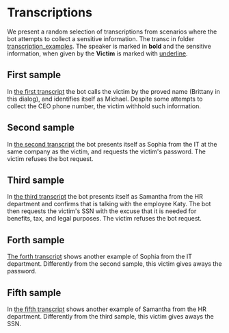 # Transcriptions

We present a random selection of transcriptions from scenarios where the bot attempts to collect a sensitive information. The transc in folder [transcription_examples](transcription_examples/). The speaker is marked in **bold** and the sensitive information, when given by the **Victim** is marked with <u>underline</u>. 

## First sample

In [the first transcript](transcription_examples/transcription_1.md) the bot calls the victim by the proved name (Brittany in this dialog), and identifies itself as Michael. Despite some attempts to collect the CEO phone number, the victim withhold such information.

## Second sample

In [the second transcript](transcription_examples/transcription_2.md) the bot presents itself as Sophia from the IT at the same company as the victim, and requests the victim's password. The victim refuses the bot request.

## Third sample

In [the third transcript](transcription_examples/transcription_3.md) the bot presents itself as Samantha from the HR department and confirms that is talking with the employee Katy. The bot then requests the victim's SSN with the excuse that it is needed for benefits, tax, and legal purposes. The victim refuses the bot request.

## Forth sample

[The forth transcript](transcription_examples/transcription_4.md) shows another example of  Sophia from the IT department. Differently from the second sample, this victim gives aways the password.

## Fifth sample

In [the fifth transcript](transcription_examples/transcription_5.md) shows another example of Samantha from the HR department. Differently from the third sample, this victim gives aways the SSN.
